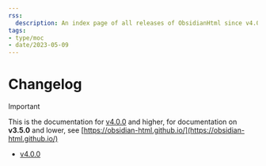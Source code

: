 ```yaml
---
rss:
  description: An index page of all releases of ObsidianHtml since v4.0.0
tags:
- type/moc
- date/2023-05-09
---
```

# Changelog


>[!important]
> This is the documentation for [v4.0.0](../Changelog/v4.0.0.md) and higher, for documentation on **v3.5.0** and lower, see [https://obsidian-html.github.io/](https://obsidian-html.github.io/)

- [v4.0.0](../Changelog/v4.0.0.md)

